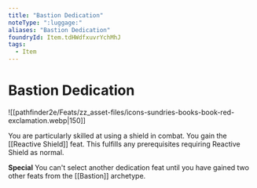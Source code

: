 ```yaml
---
title: "Bastion Dedication"
noteType: ":luggage:"
aliases: "Bastion Dedication"
foundryId: Item.tdHWdfxuvrYchMhJ
tags:
  - Item
---
```


# Bastion Dedication
![[pathfinder2e/Feats/zz_asset-files/icons-sundries-books-book-red-exclamation.webp|150]]

You are particularly skilled at using a shield in combat. You gain the [[Reactive Shield]] feat. This fulfills any prerequisites requiring Reactive Shield as normal.

**Special** You can't select another dedication feat until you have gained two other feats from the [[Bastion]] archetype.
